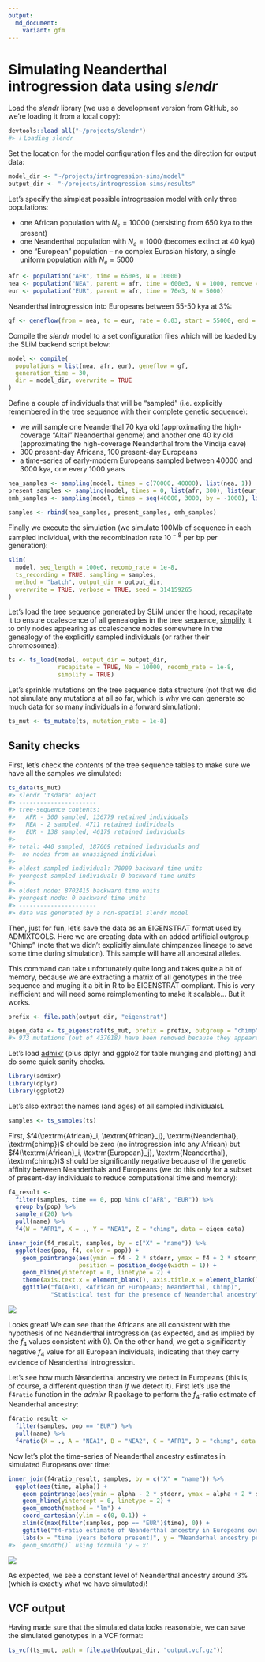 ```yaml
---
output:
  md_document:
    variant: gfm
---
```


# Simulating Neanderthal introgression data using *slendr*

Load the *slendr* library (we use a development version from GitHub, so
we’re loading it from a local copy):

``` r
devtools::load_all("~/projects/slendr")
#> ℹ Loading slendr
```

Set the location for the model configuration files and the direction for
output data:

``` r
model_dir <- "~/projects/introgression-sims/model"
output_dir <- "~/projects/introgression-sims/results"
```

Let’s specify the simplest possible introgression model with only three
populations:

-   one African population with *N*<sub>*e*</sub> = 10000 (persisting
    from 650 kya to the present)
-   one Neanderthal population with *N*<sub>*e*</sub> = 1000 (becomes
    extinct at 40 kya)
-   one “European” population – no complex Eurasian history, a single
    uniform population with *N*<sub>*e*</sub> = 5000

``` r
afr <- population("AFR", time = 650e3, N = 10000)
nea <- population("NEA", parent = afr, time = 600e3, N = 1000, remove = 40e3)
eur <- population("EUR", parent = afr, time = 70e3, N = 5000)
```

Neanderthal introgression into Europeans between 55-50 kya at 3%:

``` r
gf <- geneflow(from = nea, to = eur, rate = 0.03, start = 55000, end = 50000)
```

Compile the *slendr* model to a set configuration files which will be
loaded by the SLiM backend script below:

``` r
model <- compile(
  populations = list(nea, afr, eur), geneflow = gf,
  generation_time = 30,
  dir = model_dir, overwrite = TRUE
)
```

Define a couple of individuals that will be “sampled” (i.e. explicitly
remembered in the tree sequence with their complete genetic sequence):

-   we will sample one Neanderthal 70 kya old (approximating the
    high-coverage “Altai” Neanderthal genome) and another one 40 ky old
    (approximating the high-coverage Neanderthal from the Vindija cave)
-   300 present-day Africans, 100 present-day Europeans
-   a time-series of early-modern Europeans sampled between 40000 and
    3000 kya, one every 1000 years

``` r
nea_samples <- sampling(model, times = c(70000, 40000), list(nea, 1))
present_samples <- sampling(model, times = 0, list(afr, 300), list(eur, 100))
emh_samples <- sampling(model, times = seq(40000, 3000, by = -1000), list(eur, 1))

samples <- rbind(nea_samples, present_samples, emh_samples)
```

Finally we execute the simulation (we simulate 100Mb of sequence in each
sampled individual, with the recombination rate 10<sup> − 8</sup> per bp
per generation):

``` r
slim(
  model, seq_length = 100e6, recomb_rate = 1e-8,
  ts_recording = TRUE, sampling = samples,
  method = "batch", output_dir = output_dir,
  overwrite = TRUE, verbose = TRUE, seed = 314159265
)
```

Let’s load the tree sequence generated by SLiM under the hood,
[recapitate](https://pyslim.readthedocs.io/en/latest/tutorial.html#recapitation)
it to ensure coalescence of all genealogies in the tree sequence,
[simplify](https://pyslim.readthedocs.io/en/latest/tutorial.html#simplification)
it to only nodes appearing as coalescence nodes somewhere in the
genealogy of the explicitly sampled individuals (or rather their
chromosomes):

``` r
ts <- ts_load(model, output_dir = output_dir,
              recapitate = TRUE, Ne = 10000, recomb_rate = 1e-8,
              simplify = TRUE)
```

Let’s sprinkle mutations on the tree sequence data structure (not that
we did not simulate any mutations at all so far, which is why we can
generate so much data for so many individuals in a forward simulation):

``` r
ts_mut <- ts_mutate(ts, mutation_rate = 1e-8)
```

## Sanity checks

First, let’s check the contents of the tree sequence tables to make sure
we have all the samples we simulated:

``` r
ts_data(ts_mut)
#> slendr 'tsdata' object 
#> ---------------------- 
#> tree-sequence contents:
#>   AFR - 300 sampled, 136779 retained individuals
#>   NEA - 2 sampled, 4711 retained individuals
#>   EUR - 138 sampled, 46179 retained individuals
#> 
#> total: 440 sampled, 187669 retained individuals and
#>  no nodes from an unassigned individual 
#> 
#> oldest sampled individual: 70000 backward time units
#> youngest sampled individual: 0 backward time units
#> 
#> oldest node: 8702415 backward time units
#> youngest node: 0 backward time units
#> ---------------------- 
#> data was generated by a non-spatial slendr model
```

Then, just for fun, let’s save the data as an EIGENSTRAT format used by
ADMIXTOOLS. Here we are creating data with an added artificial outgroup
“Chimp” (note that we didn’t explicitly simulate chimpanzee lineage to
save some time during simulation). This sample will have all ancestral
alleles.

This command can take unfortunately quite long and takes quite a bit of
memory, because we are extracting a matrix of all genotypes in the tree
sequence and muging it a bit in R to be EIGENSTRAT compliant. This is
very inefficient and will need some reimplementing to make it scalable…
But it works.

``` r
prefix <- file.path(output_dir, "eigenstrat")

eigen_data <- ts_eigenstrat(ts_mut, prefix = prefix, outgroup = "chimp")
#> 973 mutations (out of 437018) have been removed because they appeared on a position already occupied by another mutation. This is a consequence of mutations positions in tskit being in floating-point values but normal genomic locations being integer values.
```

Let’s load [admixr](https://bodkan.net/admixr) (plus dplyr and ggplo2
for table munging and plotting) and do some quick sanity checks.

``` r
library(admixr)
library(dplyr)
library(ggplot2)
```

Let’s also extract the names (and ages) of all sampled individualsL

``` r
samples <- ts_samples(ts)
```

First,
$f4(\\textrm{African}\_i, \\textrm{African}\_j}, \\textrm{Neanderthal}, \\textrm{chimp})$
should be zero (no introgression into any African) but
$f4(\\textrm{African}\_i, \\textrm{European}\_j}, \\textrm{Neanderthal}, \\textrm{chimp})$
should be significantly negative because of the genetic affinity between
Neanderthals and Europeans (we do this only for a subset of present-day
individuals to reduce computational time and memory):

``` r
f4_result <-
  filter(samples, time == 0, pop %in% c("AFR", "EUR")) %>%
  group_by(pop) %>%
  sample_n(20) %>%
  pull(name) %>%
  f4(W = "AFR1", X = ., Y = "NEA1", Z = "chimp", data = eigen_data)
```

``` r
inner_join(f4_result, samples, by = c("X" = "name")) %>%
  ggplot(aes(pop, f4, color = pop)) +
    geom_pointrange(aes(ymin = f4 - 2 * stderr, ymax = f4 + 2 * stderr, group = X),
                    position = position_dodge(width = 1)) +
    geom_hline(yintercept = 0, linetype = 2) +
    theme(axis.text.x = element_blank(), axis.title.x = element_blank()) +
    ggtitle("f4(AFR1, <African or European>; Neanderthal, Chimp)",
            "Statistical test for the presence of Neanderthal ancestry")
```

![](figures/f4_test-1.png)<!-- -->

Looks great! We can see that the Africans are all consistent with the
hypothesis of no Neanderthal introgression (as expected, and as implied
by the *f*<sub>4</sub> values consistent with 0). On the other hand, we
get a significantly negative *f*<sub>4</sub> value for all European
individuals, indicating that they carry evidence of Neanderthal
introgression.

Let’s see how much Neanderthal ancestry we detect in Europeans (this is,
of course, a different question than *if* we detect it). First let’s use
the `f4ratio` function in the *admixr* R package to perform the
*f*<sub>4</sub>-ratio estimate of Neanderhal ancestry:

``` r
f4ratio_result <-
  filter(samples, pop == "EUR") %>%
  pull(name) %>%
  f4ratio(X = ., A = "NEA1", B = "NEA2", C = "AFR1", O = "chimp", data = eigen_data)
```

Now let’s plot the time-series of Neanderthal ancestry estimates in
simulated Europeans over time:

``` r
inner_join(f4ratio_result, samples, by = c("X" = "name")) %>%
  ggplot(aes(time, alpha)) +
    geom_pointrange(aes(ymin = alpha - 2 * stderr, ymax = alpha + 2 * stderr)) +
    geom_hline(yintercept = 0, linetype = 2) +
    geom_smooth(method = "lm") +
    coord_cartesian(ylim = c(0, 0.1)) +
    xlim(c(max(filter(samples, pop == "EUR")$time), 0)) +
    ggtitle("f4-ratio estimate of Neanderthal ancestry in Europeans over time") +
    labs(x = "time [years before present]", y = "Neanderhal ancestry proportion")
#> `geom_smooth()` using formula 'y ~ x'
```

![](figures/f4ratio_trajectory-1.png)<!-- -->

As expected, we see a constant level of Neanderthal ancestry around 3%
(which is exactly what we have simulated)!

## VCF output

Having made sure that the simulated data looks reasonable, we can save
the simulated genotypes in a VCF format:

``` r
ts_vcf(ts_mut, path = file.path(output_dir, "output.vcf.gz"))
```
